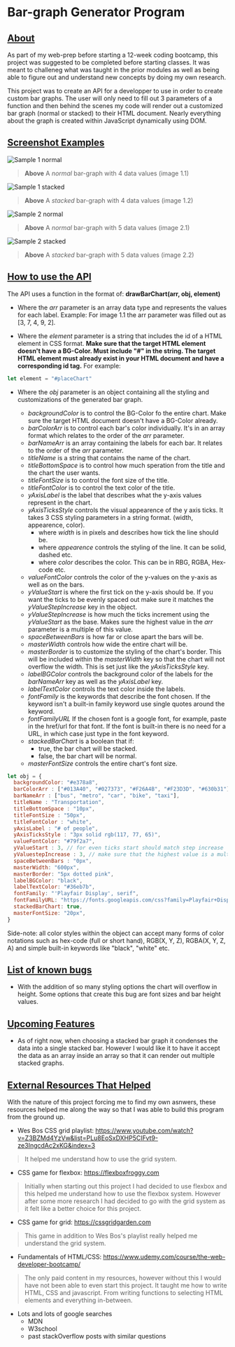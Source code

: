 # Bar-graph Generator Program

## <u>About</u>

As part of my web-prep before starting a 12-week coding bootcamp, this project was suggested to be completed before starting classes. It was meant to challeneg what was taught in the prior modules as well as being able to figure out and understand new concepts by doing my own research.

This project was to create an API for a developper to use in order to create custom bar graphs. The user will only need to fill out 3 parameters of a function and then behind the scenes my code will render out a customized bar graph (normal or stacked) to their HTML document. Nearly everything about the graph is created within JavaScript dynamically using DOM.

## <u>Screenshot Examples</u>

![Sample 1 normal](imgs/sample_1_normal.png)
 > **Above** A *normal* bar-graph with 4 data values (image 1.1)

![Sample 1 stacked](imgs/sample_1_stacked.png)
 > **Above** A *stacked* bar-graph with 4 data values (image 1.2)


![Sample 2 normal](imgs/sample_2_normal.png)
 > **Above** A *normal* bar-graph with 5 data values (image 2.1)

![Sample 2 stacked](imgs/sample_2_stacked.png)
 > **Above** A *stacked* bar-graph with 5 data values (image 2.2)

## <u>How to use the API</u>

The API uses a function in the format of: **drawBarChart(arr, obj, element)**

- Where the *arr* parameter is an array data type and represents the values for each label. Example: For image 1.1 the arr parameter was filled out as [3, 7, 4, 9, 2]. 

- Where the *element* parameter is a string that includes the id of a HTML element in CSS format. **Make sure that the target HTML element doesn't have a BG-Color. Must include "#" in the string. The target HTML element must already exist in your HTML document and have a corresponding id tag.** For example:
```javascript
let element = "#placeChart" 
``` 

- Where the *obj* parameter is an object containing all the styling and customizations of the generated bar graph.

  - *backgroundColor* is to control the BG-Color fo the entire chart. Make sure the target HTML document doesn't have a BG-Color already.
  - *barColorArr* is to control each bar's color individually. It's in an array format which relates to the order of the *arr* parameter.
  - *barNameArr* is an array containing the labels for each bar. It relates to the order of the *arr* parameter.
  - *titleName* is a string that contains the name of the chart.
  - *titleBottomSpace* is to control how much speration from the title and the chart the user wants.
  - *titleFontSize* is to control the font size of the title.
  - *titleFontColor* is to control the text color of the title.
  - *yAxisLabel* is the label that describes what the y-axis values represent in the chart.
  - *yAxisTicksStyle* controls the visual appearence of the y axis ticks. It takes 3 CSS styling parameters in a string format. (width, appearence, color).
    - where *width* is in pixels and describes how tick the line should be.
    - where *appearence* controls the styling of the line. It can be solid, dashed etc.
    - where *color* describes the color. This can be in RBG, RGBA, Hex-code etc.
  - *valueFontColor* controls the color of the y-values on the y-axis as well as on the bars.
  - *yValueStart* is where the first tick on the y-axis should be. If you want the ticks to be evenly spaced out make sure it matches the *yValueStepIncrease* key in the object.
  - *yValueStepIncrease* is how much the ticks increment using the *yValueStart* as the base. Makes sure the highest value in the *arr* parameter is a multiple of this value.
  - *spaceBetweenBars* is how far or close apart the bars will be.
  - *masterWidth* controls how wide the entire chart will be.
  - *masterBorder* is to customize the styling of the chart's border. This will be included within the *masterWidth* key so that the chart will not overflow the width. This is set just like the *yAxisTicksStyle* key.
  - *labelBGColor* controls the background color of the labels for the *barNameArr* key as well as the *yAxisLabel* key.
  - *labelTextColor* controls the text color inside the labels.
  - *fontFamily* is the keywords that describe the font chosen. If the keyword isn't a built-in family keyword use single quotes around the keyword.
  - *fontFamilyURL* If the chosen font is a google font, for example, paste in the href/url for that font. If the font is built-in there is no need for a URL, in which case just type in the font keyword.
  - *stackedBarChart* is a boolean that if:
    - true, the bar chart will be stacked.
    - false, the bar chart will be normal.
  - *masterFontSize* controls the entire chart's font size. 

```javascript
let obj = {
  backgroundColor: "#e378a8",
  barColorArr : ["#013A40", "#027373", "#F26A4B", "#F23D3D", "#630b31"],
  barNameArr : ["bus", "metro", "car", "bike", "taxi"],
  titleName : "Transportation",
  titleBottomSpace : "10px",
  titleFontSize : "50px",
  titleFontColor : "white",
  yAxisLabel : "# of people",
  yAxisTicksStyle : "3px solid rgb(117, 77, 65)",
  valueFontColor: "#79f2a7",
  yValueStart : 3, // for even ticks start should match step increase
  yValuestepIncrease : 3, // make sure that the highest value is a multiple
  spaceBetweenBars : "0px",
  masterWidth: "600px",
  masterBorder: "5px dotted pink",
  labelBGColor: "black",
  labelTextColor: "#36eb7b",
  fontFamily: "'Playfair Display', serif",
  fontFamilyURL: "https://fonts.googleapis.com/css?family=Playfair+Display&display=swap",
  stackedBarChart: true,
  masterFontSize: "20px",
}
```
Side-note: all color styles within the object can accept many forms of color notations such as hex-code (full or short hand), RGB(X, Y, Z), RGBA(X, Y, Z, A) and simple built-in keywords like "black", "white" etc.

## <u>List of known bugs</u>

- With the addition of so many styling options the chart will overflow in height. Some options that create this bug are font sizes and bar height values.

## <u>Upcoming Features</u>

- As of right now, when choosing a stacked bar graph it condenses the data into a single stacked bar. However I would like it to have it accept the data as an array inside an array so that it can render out multiple stacked graphs.

## <u>External Resources That Helped</u>
With the nature of this project forcing me to find my own asnwers, these resources helped me along the way so that I was able to build this program from the ground up.

- Wes Bos CSS grid playlist: https://www.youtube.com/watch?v=Z3BZMd4YzVw&list=PLu8EoSxDXHP5CIFvt9-ze3IngcdAc2xKG&index=3
> It helped me understand how to use the grid system.

- CSS game for flexbox: https://flexboxfroggy.com
> Initially when starting out this project I had decided to use flexbox and this helped me understand how to use the flexbox system. However after some more research I had decided to go with the grid system as it felt like a better choice for this project.

- CSS game for grid: https://cssgridgarden.com
> This game in addition to Wes Bos's playlist really helped me understand the grid system.

- Fundamentals of HTML/CSS: https://www.udemy.com/course/the-web-developer-bootcamp/
> The only paid content in my resources, however without this I would have not been able to even start this project. It taught me how to write HTML, CSS and javascript. From writing functions to selecting HTML elements and everything in-between.

- Lots and lots of google searches
  - MDN
  - W3school
  - past stackOverflow posts with similar questions


  
